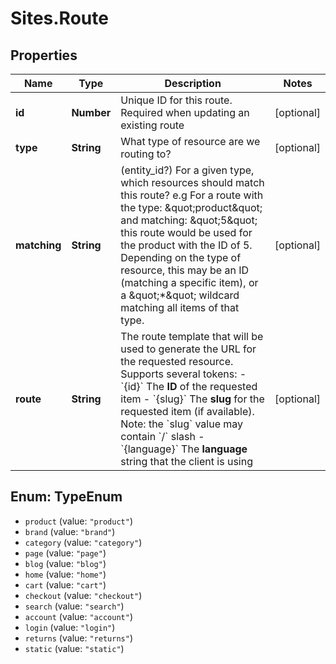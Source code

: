 # Sites.Route

## Properties
Name | Type | Description | Notes
------------ | ------------- | ------------- | -------------
**id** | **Number** | Unique ID for this route. Required when updating an existing route | [optional] 
**type** | **String** | What type of resource are we routing to? | [optional] 
**matching** | **String** | (entity_id?) For a given type, which resources should match this route? e.g For a route with the type: \&quot;product\&quot; and matching: \&quot;5\&quot; this route would be used for the product with the ID of 5.  Depending on the type of resource, this may be an ID (matching a specific item), or a \&quot;*\&quot; wildcard matching all items of that type. | [optional] 
**route** | **String** | The route template that will be used to generate the URL for the requested resource.  Supports several tokens: - &#x60;{id}&#x60; The **ID** of the requested item - &#x60;{slug}&#x60; The **slug** for the requested item (if available). Note: the &#x60;slug&#x60; value may contain &#x60;/&#x60; slash - &#x60;{language}&#x60; The **language** string that the client is using | [optional] 

<a name="TypeEnum"></a>
## Enum: TypeEnum

* `product` (value: `"product"`)
* `brand` (value: `"brand"`)
* `category` (value: `"category"`)
* `page` (value: `"page"`)
* `blog` (value: `"blog"`)
* `home` (value: `"home"`)
* `cart` (value: `"cart"`)
* `checkout` (value: `"checkout"`)
* `search` (value: `"search"`)
* `account` (value: `"account"`)
* `login` (value: `"login"`)
* `returns` (value: `"returns"`)
* `static` (value: `"static"`)

